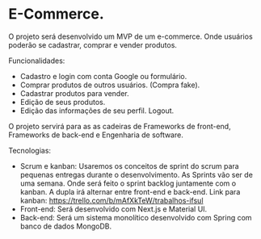 # E-Commerce.

O projeto será desenvolvido um MVP de um e-commerce. Onde usuários poderão se cadastrar, comprar e vender produtos.

Funcionalidades:</br>
- Cadastro e login com conta Google ou formulário.</br>
- Comprar produtos de outros usuários. (Compra fake).</br>
- Cadastrar produtos para vender.</br>
- Edição de seus produtos.</br>
- Edição das informações de seu perfil.
Logout.

O projeto servirá para as as cadeiras de Frameworks de front-end, Frameworks de back-end e Engenharia de software.

Tecnologias:</br> 
- Scrum e kanban: Usaremos os conceitos de sprint do scrum para pequenas entregas durante o desenvolvimento. As Sprints vão ser de uma semana. Onde será feito o sprint backlog juntamente com o kanban. A dupla irá alternar entre front-end e back-end.
Link para kanban: <https://trello.com/b/mAfXkTeW/trabalhos-ifsul> </br>
- Front-end: Será desenvolvido com Next.js e Material UI.</br>
- Back-end: Será um sistema monolítico desenvolvido com Spring com banco de dados MongoDB.

